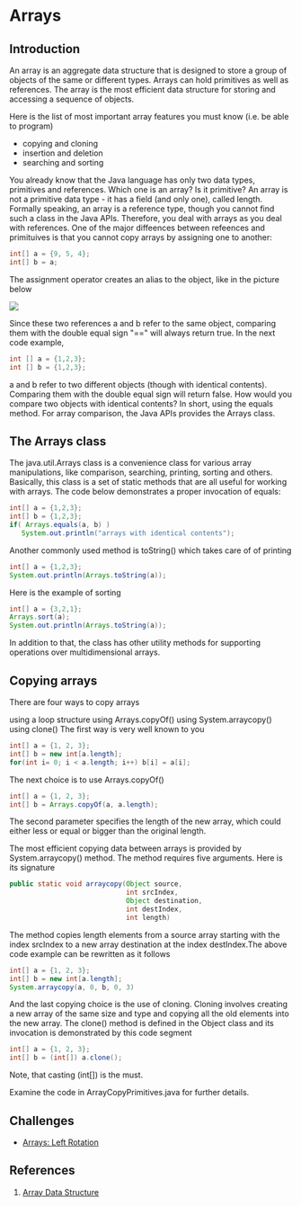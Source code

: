 # Arrays

##  Introduction

An array is an aggregate data structure that is designed to store a group of objects of the same or different types. Arrays can hold primitives as well as references. The array is the most efficient data structure for storing and accessing a sequence of objects.

Here is the list of most important array features you must know (i.e. be able to program)

* copying and cloning
* insertion and deletion
* searching and sorting

You already know that the Java language has only two data types, primitives and references. Which one is an array? Is it primitive? An array is not a primitive data type - it has a field (and only one), called length. Formally speaking, an array is a reference type, though you cannot find such a class in the Java APIs. Therefore, you deal with arrays as you deal with references. One of the major diffeences between refeences and primituives is that you cannot copy arrays by assigning one to another:

```java
int[] a = {9, 5, 4};
int[] b = a;
```

The assignment operator creates an alias to the object, like in the picture below

![](https://www.cs.cmu.edu/~adamchik/15-121/lectures/Arrays/pix/alias.jpg)

Since these two references a and b refer to the same object, comparing them with the double equal sign "==" will always return true. In the next code example,

```java
int [] a = {1,2,3};
int [] b = {1,2,3};
```

a and b refer to two different objects (though with identical contents). Comparing them with the double equal sign will return false. How would you compare two objects with identical contents? In short, using the equals method. For array comparison, the Java APIs provides the Arrays class.

## The Arrays class

The java.util.Arrays class is a convenience class for various array manipulations, like comparison, searching, printing, sorting and others. Basically, this class is a set of static methods that are all useful for working with arrays. The code below demonstrates a proper invocation of equals:

```java
int[] a = {1,2,3};
int[] b = {1,2,3};
if( Arrays.equals(a, b) )
   System.out.println("arrays with identical contents");
```

Another commonly used method is toString() which takes care of of printing

```java
int[] a = {1,2,3};
System.out.println(Arrays.toString(a));
```

Here is the example of sorting

```java
int[] a = {3,2,1};
Arrays.sort(a);
System.out.println(Arrays.toString(a));
```

In addition to that, the class has other utility methods for supporting operations over multidimensional arrays.

## Copying arrays

There are four ways to copy arrays

using a loop structure
using Arrays.copyOf()
using System.arraycopy()
using clone()
The first way is very well known to you

```java
int[] a = {1, 2, 3};
int[] b = new int[a.length];
for(int i= 0; i < a.length; i++) b[i] = a[i];
```

The next choice is to use Arrays.copyOf()

```java
int[] a = {1, 2, 3};
int[] b = Arrays.copyOf(a, a.length);
```

The second parameter specifies the length of the new array, which could either less or equal or bigger than the original length.

The most efficient copying data between arrays is provided by System.arraycopy() method. The method requires five arguments. Here is its signature

```java
public static void arraycopy(Object source,
                             int srcIndex,
                             Object destination,
                             int destIndex,
                             int length)
```
                         
The method copies length elements from a source array starting with the index srcIndex to a new array destination at the index destIndex.The above code example can be rewritten as it follows

```java
int[] a = {1, 2, 3};
int[] b = new int[a.length];
System.arraycopy(a, 0, b, 0, 3)
```

And the last copying choice is the use of cloning. Cloning involves creating a new array of the same size and type and copying all the old elements into the new array. The clone() method is defined in the Object class and its invocation is demonstrated by this code segment

```java
int[] a = {1, 2, 3};
int[] b = (int[]) a.clone();
```

Note, that casting (int[]) is the must.

Examine the code in ArrayCopyPrimitives.java for further details.

## Challenges

* [Arrays: Left Rotation](https://www.hackerrank.com/challenges/ctci-array-left-rotation)

## References

1. [Array Data Structure](https://www.cs.cmu.edu/~adamchik/15-121/lectures/Arrays/arrays.html)
